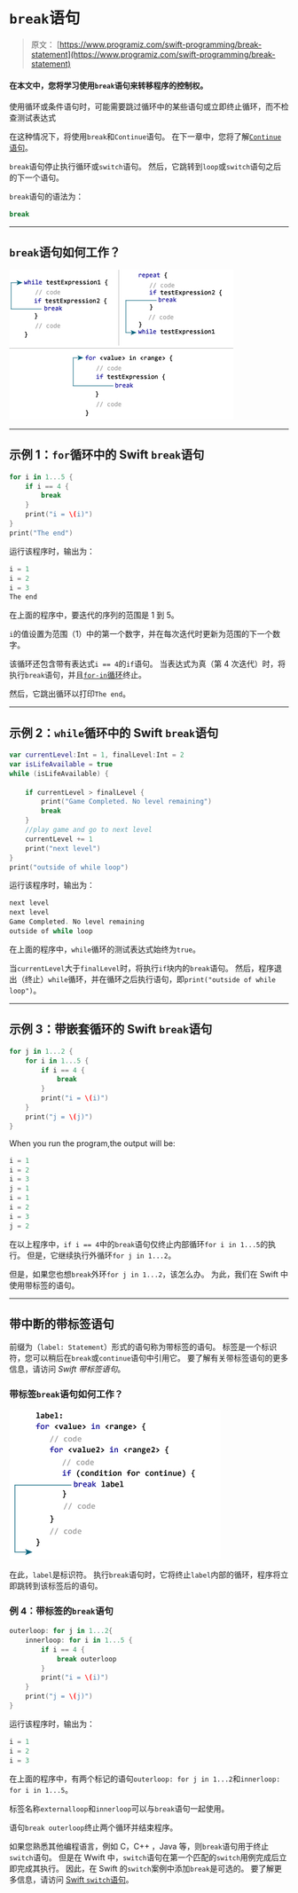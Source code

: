 # `break`语句

> 原文： [https://www.programiz.com/swift-programming/break-statement](https://www.programiz.com/swift-programming/break-statement)

#### 在本文中，您将学习使用`break`语句来转移程序的控制权。

使用循环或条件语句时，可能需要跳过循环中的某些语句或立即终止循环，而不检查测试表达式

在这种情况下，将使用`break`和`Continue`语句。 在下一章中，您将了解[`Continue`语句](/swift-programming/continue-statement "Swift continue statement")。

`break`语句停止执行循环或`switch`语句。 然后，它跳转到`loop`或`switch`语句之后的下一个语句。

`break`语句的语法为：

```swift
break
```

* * *

## `break`语句如何工作？

![Swift break statement](img/917b525cf13bfd771a9d59769258bbad.png "How Swift break statement works?")

* * *

## 示例 1：`for`循环中的 Swift `break`语句

```swift
for i in 1...5 {
    if i == 4 {
        break
    }
    print("i = \(i)")
}
print("The end") 
```

运行该程序时，输出为：

```swift
i = 1
i = 2
i = 3
The end 
```

在上面的程序中，要迭代的序列的范围是 1 到 5。

`i`的值设置为范围（1）中的第一个数字，并在每次迭代时更新为范围的下一个数字。

该循环还包含带有表达式`i == 4`的`if`语句。 当表达式为真（第 4 次迭代）时，将执行`break`语句，并且[`for-in`循环](/swift-programming/for-in-loop)终止。

然后，它跳出循环以打印`The end`。

* * *

## 示例 2：`while`循环中的 Swift `break`语句

```swift
var currentLevel:Int = 1, finalLevel:Int = 2
var isLifeAvailable = true
while (isLifeAvailable) {

    if currentLevel > finalLevel {
        print("Game Completed. No level remaining")
        break
    }
    //play game and go to next level
    currentLevel += 1
    print("next level")
}
print("outside of while loop") 
```

运行该程序时，输出为：

```swift
next level
next level
Game Completed. No level remaining
outside of while loop 
```

在上面的程序中，`while`循环的测试表达式始终为`true`。

当`currentLevel`大于`finalLevel`时，将执行`if`块内的`break`语句。 然后，程序退出（终止）`while`循环，并在循环之后执行语句，即`print("outside of while loop")`。

* * *

## 示例 3：带嵌套循环的 Swift `break`语句

```swift
for j in 1...2 {
    for i in 1...5 {
        if i == 4 {
            break
        }
        print("i = \(i)")
    }
    print("j = \(j)")
} 
```

When you run the program,the output will be:

```swift
i = 1
i = 2
i = 3
j = 1
i = 1
i = 2
i = 3
j = 2 
```

在以上程序中，`if i == 4`中的`break`语句仅终止内部循环`for i in 1...5`的执行。 但是，它继续执行外循环`for j in 1...2`。

但是，如果您也想`break`外环`for j in 1...2`，该怎么办。 为此，我们在 Swift 中使用带标签的语句。

* * *

## 带中断的带标签语句

前缀为（`label: Statement`）形式的语句称为带标签的语句。 标签是一个标识符，您可以稍后在`break`或`continue`语句中引用它。 要了解有关带标签语句的更多信息，请访问 *Swift 带标签语句*。

### 带标签`break`语句如何工作？

![labeled statement witb break](img/57eac5d60e2b33b44d0467877bcdabdf.png "How labeled statement witb break works?")

在此，`label`是标识符。 执行`break`语句时，它将终止`label`内部的循环，程序将立即跳转到该标签后的语句。

### 例 4：带标签的`break`语句

```swift
outerloop: for j in 1...2{
    innerloop: for i in 1...5 {
        if i == 4 {
            break outerloop
        }
        print("i = \(i)")
    }
    print("j = \(j)")
} 
```

运行该程序时，输出为：

```swift
i = 1
i = 2
i = 3 
```

在上面的程序中，有两个标记的语句`outerloop: for j in 1...2`和`innerloop: for i in 1...5`。

标签名称`externalloop`和`innerloop`可以与`break`语句一起使用。

语句`break outerloop`终止两个循环并结束程序。

如果您熟悉其他编程语言，例如 C，C++ ，Java 等，则`break`语句用于终止`switch`语句。 但是在 Wwift 中，`switch`语句在第一个匹配的`switch`用例完成后立即完成其执行。 因此，在 Swift 的`switch`案例中添加`break`是可选的。 要了解更多信息，请访问 [Swift `switch`语句](/swift-programming/switch-statement "Swift switch statement")。
